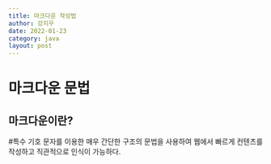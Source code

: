 ```yaml
---
title: 마크다운 작성법
author: 강지우
date: 2022-01-23
category: java
layout: post
---
```

마크다운 문법
=========
마크다운이란?
---------
#특수 기호 문자를 이용한 매우 간단한 구조의 문법을 사용하여 웹에서 빠르게 컨텐츠를 작성하고 직관적으로 인식이 가능하다.